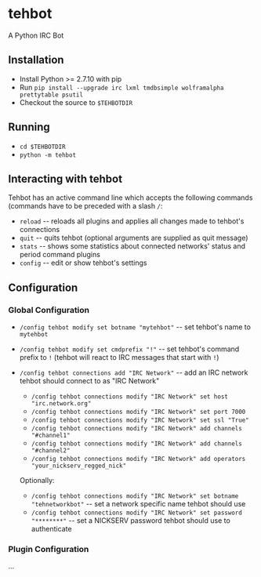 # tehbot
A Python IRC Bot

## Installation
* Install Python >= 2.7.10 with pip
* Run `pip install --upgrade irc lxml tmdbsimple wolframalpha prettytable psutil`
* Checkout the source to `$TEHBOTDIR`

## Running
* `cd $TEHBOTDIR`
* `python -m tehbot`

## Interacting with tehbot
Tehbot has an active command line which accepts the following commands (commands have to be preceded with a slash `/`:
* `reload` -- reloads all plugins and applies all changes made to tehbot's connections
* `quit` -- quits tehbot (optional arguments are supplied as quit message)
* `stats` -- shows some statistics about connected networks' status and period command plugins
* `config` -- edit or show tehbot's settings

## Configuration

### Global Configuration
* `/config tehbot modify set botname "mytehbot"` -- set tehbot's name to `mytehbot`
* `/config tehbot modify set cmdprefix "!"` -- set tehbot's command prefix to `!` (tehbot will react to IRC messages that start with `!`)
* `/config tehbot connections add "IRC Network"` -- add an IRC network tehbot should connect to as "IRC Network"
  * `/config tehbot connections modify "IRC Network" set host "irc.network.org"`
  * `/config tehbot connections modify "IRC Network" set port 7000`
  * `/config tehbot connections modify "IRC Network" set ssl "True"`
  * `/config tehbot connections modify "IRC Network" add channels "#channel1"`
  * `/config tehbot connections modify "IRC Network" add channels "#channel2"`
  * `/config tehbot connections modify "IRC Network" add operators "your_nickserv_regged_nick"`
  
  Optionally:
  * `/config tehbot connections modify "IRC Network" set botname "tehnetworkbot"` -- set a network specific name tehbot should use
  * `/config tehbot connections modify "IRC Network" set password "********"` -- set a NICKSERV password tehbot should use to authenticate

### Plugin Configuration
...
